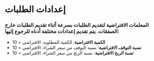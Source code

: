 # **إعدادات الطلبات**

### المعلمات الافتراضية لتقديم الطلبات بسرعة أثناء تقديم الطلبات خارج الصفقات. يتم تقديم إعدادات مختلفة أدناه للرجوع إليها:

- **الكمية الافتراضية**: الكمية المطلوبة. الافتراضي = 10
- **نسبة التوقف الافتراضية**: نسبة التوقف من سعر الشراء. الافتراضي = 10
- **نسبة الربح الافتراضية**: نسبة الربح من سعر الشراء. الافتراضي = 10
